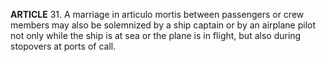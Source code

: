 **ARTICLE** 31. A marriage in articulo mortis between passengers or crew members may also be solemnized by a ship captain or by an airplane pilot not only while the ship is at sea or the plane is in flight, but also during stopovers at ports of call. 